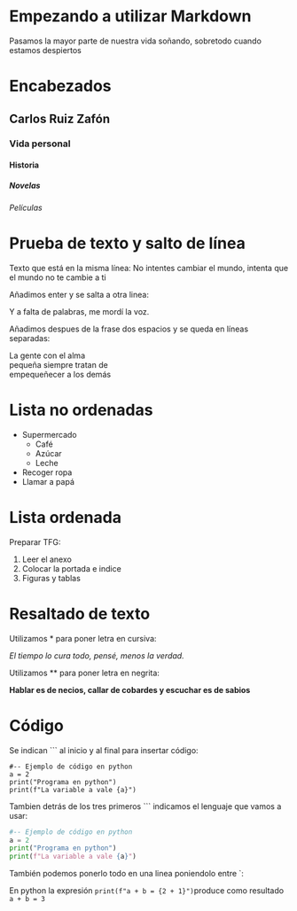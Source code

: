 # Empezando a utilizar Markdown

Pasamos la mayor parte de
nuestra vida soñando,
sobretodo cuando
estamos despiertos

# Encabezados
## Carlos Ruiz Zafón
### Vida personal
#### Historia
##### Novelas
###### Películas

# Prueba de texto y salto de línea

Texto que está en la misma
línea: No intentes cambiar 
el mundo, intenta que el
mundo no te cambie a ti

Añadimos enter y se salta a otra linea:

Y a falta de palabras,
me mordí la voz.

Añadimos despues de la frase dos espacios y se queda en líneas separadas:

La gente con el alma  
pequeña siempre tratan de  
empequeñecer a los demás  

# Lista no ordenadas

* Supermercado
  * Café
  * Azúcar
  * Leche
* Recoger ropa
* Llamar a papá

# Lista ordenada

Preparar TFG:

1. Leer el anexo
2. Colocar la portada e indice
3. Figuras y tablas

# Resaltado de texto

Utilizamos * para poner letra en cursiva:  

*El tiempo lo cura todo, pensé, menos la verdad.*

Utilizamos ** para poner letra en negrita:

**Hablar es de necios,
callar de cobardes y 
escuchar es de sabios**

# Código

Se indican ``` al inicio y al final para insertar código:

```
#-- Ejemplo de código en python
a = 2
print("Programa en python")
print(f"La variable a vale {a}")
```

Tambien detrás de los tres
primeros ``` indicamos el
lenguaje que vamos a usar:

```python
#-- Ejemplo de código en python
a = 2
print("Programa en python")
print(f"La variable a vale {a}")
```

También podemos ponerlo
todo en una linea poniendolo entre `:

En python la expresión `print(f"a + b = {2 + 1}")`produce como resultado `a + b = 3`



